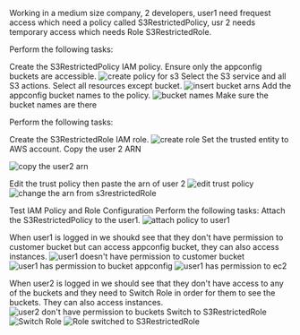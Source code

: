Working in a medium size company, 2 developers, user1 need frequest access which need a policy called S3RestrictedPolicy, usr 2 needs temporary access which needs Role S3RestrictedRole.

Perform the following tasks:

Create the S3RestrictedPolicy IAM policy. Ensure only the appconfig buckets are accessible.
![create policy for s3](https://github.com/user-attachments/assets/7d6c5cb8-54ba-47e4-a840-73a50f2a8635)
Select the S3 service and all S3 actions.
Select all resources except bucket.
![insert bucket arns](https://github.com/user-attachments/assets/a49522ce-a273-4ff7-aa32-219622c0e2ee)
Add the appconfig bucket names to the policy.
![bucket names](https://github.com/user-attachments/assets/b673f71c-9c9e-41bd-aa7c-562a231285e5)
Make sure the bucket names are there


Perform the following tasks:

Create the S3RestrictedRole IAM role.
![create role](https://github.com/user-attachments/assets/9c7f2c15-b262-4c58-9e19-8fcafa0f3fc2)
Set the trusted entity to AWS account. Copy the user 2 ARN

![copy the user2 arn](https://github.com/user-attachments/assets/7b61857e-ef98-4706-bfd8-e772d4acbad4)

Edit the trust policy then paste the arn of user 2
![edit trust policy](https://github.com/user-attachments/assets/85e7a156-d92c-43de-972b-6fb05e06232d)
![change the arn from s3restrictedRole](https://github.com/user-attachments/assets/f047dc4a-3502-460c-9ce8-4eef2a4cb12c)

Test IAM Policy and Role Configuration
Perform the following tasks:
Attach the S3RestrictedPolicy to the user1. 
![attach policy to user1](https://github.com/user-attachments/assets/de42f78a-a75c-4639-b6a3-d616615733e4)

When user1 is logged in we shoukd see that they don't have permission to customer bucket but can access appconfig bucket, they can also access instances.
![user1 doesn't have permission to customer bucket](https://github.com/user-attachments/assets/5221cec3-cbf8-4a93-955c-ba595df521a9)
![user1 has permission to bucket appconfig](https://github.com/user-attachments/assets/ba5cb3c3-3204-4b6c-98f1-b13c0e28dcd3)
![user1 has permission to ec2](https://github.com/user-attachments/assets/2ecb576f-af92-4390-aab1-7ea7223c71c3)

When user2 is logged in we should see that they don't have access to any of the buckets and they need to Switch Role in order for them to see the buckets. They can also access instances.
![user2 don't have permission to buckets](https://github.com/user-attachments/assets/62e18273-3ece-4e5a-a74f-a30a71390d7a)
Switch to S3RestrictedRole
![Switch Role](https://github.com/user-attachments/assets/175cb92b-6f5d-4187-b4e9-a19b8b26ecdb)
![Role switched to S3RestrictedRole](https://github.com/user-attachments/assets/d587b3da-d643-420a-a7c3-612a37a7cc90)

